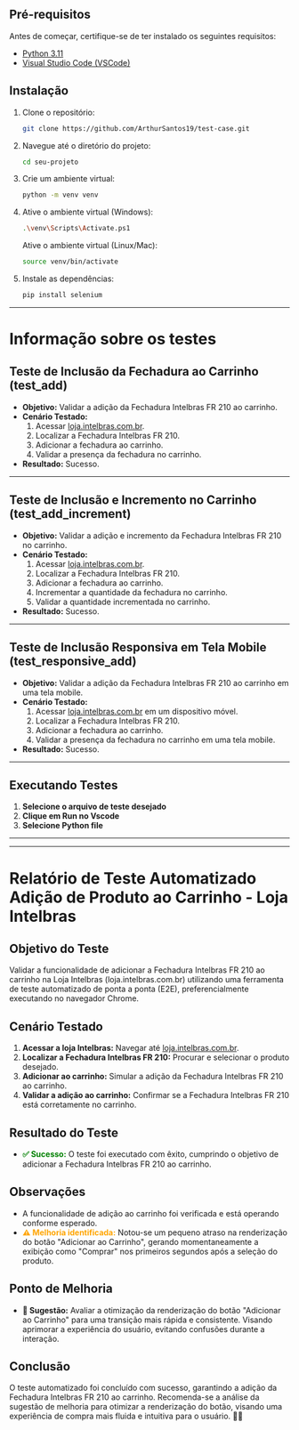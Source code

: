 ## Pré-requisitos

Antes de começar, certifique-se de ter instalado os seguintes requisitos:
- [Python 3.11](https://www.python.org/downloads/)
- [Visual Studio Code (VSCode)](https://code.visualstudio.com/download/)


## Instalação

1. Clone o repositório:
    ```bash
    git clone https://github.com/ArthurSantos19/test-case.git
    ```

2. Navegue até o diretório do projeto:
    ```bash
    cd seu-projeto
    ```

3. Crie um ambiente virtual:
    ```bash
    python -m venv venv
    ```

4. Ative o ambiente virtual (Windows):
    ```bash
    .\venv\Scripts\Activate.ps1
    ```

    Ative o ambiente virtual (Linux/Mac):
    ```bash
    source venv/bin/activate
    ```

5. Instale as dependências:
    ```bash
    pip install selenium
    ```

---

# Informação sobre os testes

## Teste de Inclusão da Fechadura ao Carrinho (test_add)

- **Objetivo:** Validar a adição da Fechadura Intelbras FR 210 ao carrinho.
- **Cenário Testado:**
  1. Acessar [loja.intelbras.com.br](https://loja.intelbras.com.br).
  2. Localizar a Fechadura Intelbras FR 210.
  3. Adicionar a fechadura ao carrinho.
  4. Validar a presença da fechadura no carrinho.
- **Resultado:** Sucesso.

---

## Teste de Inclusão e Incremento no Carrinho (test_add_increment)

- **Objetivo:** Validar a adição e incremento da Fechadura Intelbras FR 210 no carrinho.
- **Cenário Testado:**
  1. Acessar [loja.intelbras.com.br](https://loja.intelbras.com.br).
  2. Localizar a Fechadura Intelbras FR 210.
  3. Adicionar a fechadura ao carrinho.
  4. Incrementar a quantidade da fechadura no carrinho.
  5. Validar a quantidade incrementada no carrinho.
- **Resultado:** Sucesso.

---

## Teste de Inclusão Responsiva em Tela Mobile (test_responsive_add)

- **Objetivo:** Validar a adição da Fechadura Intelbras FR 210 ao carrinho em uma tela mobile.
- **Cenário Testado:**
  1. Acessar [loja.intelbras.com.br](https://loja.intelbras.com.br) em um dispositivo móvel.
  2. Localizar a Fechadura Intelbras FR 210.
  3. Adicionar a fechadura ao carrinho.
  4. Validar a presença da fechadura no carrinho em uma tela mobile.
- **Resultado:** Sucesso.


---

## Executando Testes


1. **Selecione o arquivo de teste desejado**
2. **Clique em Run no Vscode**
3. **Selecione Python file**

---

---



# Relatório de Teste Automatizado Adição de Produto ao Carrinho - Loja Intelbras

## Objetivo do Teste
Validar a funcionalidade de adicionar a Fechadura Intelbras FR 210 ao carrinho na Loja Intelbras (loja.intelbras.com.br) utilizando uma ferramenta de teste automatizado de ponta a ponta (E2E), preferencialmente executando no navegador Chrome.

## Cenário Testado
1. **Acessar a loja Intelbras:** Navegar até [loja.intelbras.com.br](https://loja.intelbras.com.br).
2. **Localizar a Fechadura Intelbras FR 210:** Procurar e selecionar o produto desejado.
3. **Adicionar ao carrinho:** Simular a adição da Fechadura Intelbras FR 210 ao carrinho.
4. **Validar a adição ao carrinho:** Confirmar se a Fechadura Intelbras FR 210 está corretamente no carrinho.

## Resultado do Teste
- **<span style="color: green;">✅ Sucesso:</span>** O teste foi executado com êxito, cumprindo o objetivo de adicionar a Fechadura Intelbras FR 210 ao carrinho.

## Observações
- A funcionalidade de adição ao carrinho foi verificada e está operando conforme esperado.
- **<span style="color: orange;">⚠️ Melhoria identificada:</span>** Notou-se um pequeno atraso na renderização do botão "Adicionar ao Carrinho", gerando momentaneamente a exibição como "Comprar" nos primeiros segundos após a seleção do produto.

## Ponto de Melhoria
- **🔧 Sugestão:** Avaliar a otimização da renderização do botão "Adicionar ao Carrinho" para uma transição mais rápida e consistente. Visando aprimorar a experiência do usuário, evitando confusões durante a interação.

## Conclusão
O teste automatizado foi concluído com sucesso, garantindo a adição da Fechadura Intelbras FR 210 ao carrinho. Recomenda-se a análise da sugestão de melhoria para otimizar a renderização do botão, visando uma experiência de compra mais fluida e intuitiva para o usuário. 🚀✨
